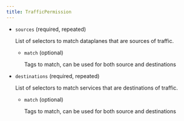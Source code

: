 ```yaml
---
title: TrafficPermission
---
```


- `sources` (required, repeated)

    List of selectors to match dataplanes that are sources of traffic.    
    
    - `match` (optional)
    
        Tags to match, can be used for both source and destinations

- `destinations` (required, repeated)

    List of selectors to match services that are destinations of traffic.    
    
    - `match` (optional)
    
        Tags to match, can be used for both source and destinations

